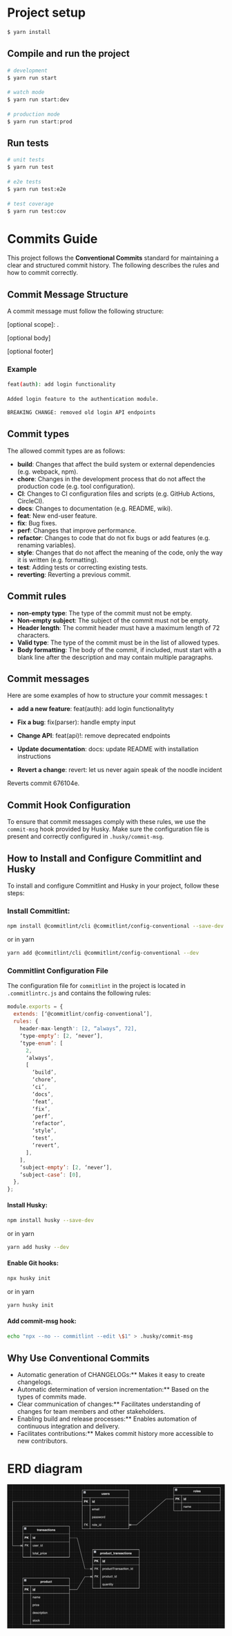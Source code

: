 # Project setup

```bash
$ yarn install
```

## Compile and run the project

```bash
# development
$ yarn run start

# watch mode
$ yarn run start:dev

# production mode
$ yarn run start:prod
```

## Run tests

```bash
# unit tests
$ yarn run test

# e2e tests
$ yarn run test:e2e

# test coverage
$ yarn run test:cov
```

# Commits Guide

This project follows the **Conventional Commits** standard for maintaining a clear and structured commit history. The following describes the rules and how to commit correctly.

## Commit Message Structure

A commit message must follow the following structure:

<type>[optional scope]: <description>.

[optional body]

[optional footer]

### Example

```bash
feat(auth): add login functionality

Added login feature to the authentication module.
```

```bash
BREAKING CHANGE: removed old login API endpoints
```

## Commit types

The allowed commit types are as follows:

- **build**: Changes that affect the build system or external dependencies (e.g. webpack, npm).
- **chore**: Changes in the development process that do not affect the production code (e.g. tool configuration).
- **CI**: Changes to CI configuration files and scripts (e.g. GitHub Actions, CircleCI).
- **docs**: Changes to documentation (e.g. README, wiki).
- **feat**: New end-user feature.
- **fix**: Bug fixes.
- **perf**: Changes that improve performance.
- **refactor**: Changes to code that do not fix bugs or add features (e.g. renaming variables).
- **style**: Changes that do not affect the meaning of the code, only the way it is written (e.g. formatting).
- **test**: Adding tests or correcting existing tests.
- **reverting**: Reverting a previous commit.

## Commit rules

- **non-empty type**: The type of the commit must not be empty.
- **Non-empty subject**: The subject of the commit must not be empty.
- **Header length**: The commit header must have a maximum length of 72 characters.
- **Valid type**: The type of the commit must be in the list of allowed types.
- **Body formatting**: The body of the commit, if included, must start with a blank line after the description and may contain multiple paragraphs.

## Commit messages

Here are some examples of how to structure your commit messages:
t

- **add a new feature**:
  feat(auth): add login functionalityty

- **Fix a bug**:
  fix(parser): handle empty input

- **Change API**:
  feat(api)!: remove deprecated endpoints

- **Update documentation**:
  docs: update README with installation instructions

- **Revert a change**:
  revert: let us never again speak of the noodle incident

Reverts commit 676104e.

## Commit Hook Configuration

To ensure that commit messages comply with these rules, we use the `commit-msg` hook provided by Husky. Make sure the configuration file is present and correctly configured in `.husky/commit-msg`.

## How to Install and Configure Commitlint and Husky

To install and configure Commitlint and Husky in your project, follow these steps:

### Install Commitlint:

```bash
npm install @commitlint/cli @commitlint/config-conventional --save-dev
```

or in yarn

```bash
yarn add @commitlint/cli @commitlint/config-conventional --dev
```

### Commitlint Configuration File

The configuration file for `commitlint` in the project is located in `.commitlintrc.js` and contains the following rules:

```js
module.exports = {
  extends: [‘@commitlint/config-conventional’],
  rules: {
    header-max-length': [2, “always”, 72],
    ‘type-empty’: [2, ‘never’],
    ‘type-enum’: [
      2,
      ‘always’,
      [
        ‘build’,
        ‘chore’,
        ‘ci’,
        ‘docs’,
        ‘feat’,
        ‘fix’,
        ‘perf’,
        ‘refactor’,
        ‘style’,
        ‘test’,
        ‘revert’,
      ],
    ],
    ‘subject-empty’: [2, ‘never’],
    ‘subject-case’: [0],
  },
};
```

#### Install Husky:

```bash
npm install husky --save-dev
```

or in yarn

```bash
yarn add husky --dev
```

#### Enable Git hooks:

```bash
npx husky init
```

or in yarn

```bash
yarn husky init
```

#### Add commit-msg hook:

```bash
echo "npx --no -- commitlint --edit \$1" > .husky/commit-msg
```

## Why Use Conventional Commits

- Automatic generation of CHANGELOGs:\*\* Makes it easy to create changelogs.
- Automatic determination of version incrementation:\*\* Based on the types of commits made.
- Clear communication of changes:\*\* Facilitates understanding of changes for team members and other stakeholders.
- Enabling build and release processes:\*\* Enables automation of continuous integration and delivery.
- Facilitates contributions:\*\* Makes commit history more accessible to new contributors.

# ERD diagram

![alt text](image.png)
